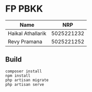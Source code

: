 # FP PBKK

| Name              | NRP        |
| ------------------|------------|
| Haikal Athallarik | 5025221232 |
| Revy Pramana      | 5025221252 |

## Build

```
composer install
npm install
php artisan migrate
php artisan serve
```